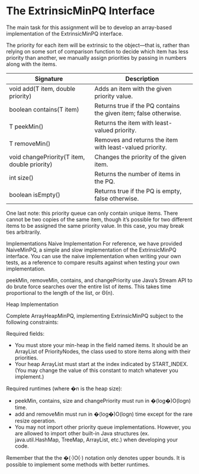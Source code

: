 # The ExtrinsicMinPQ Interface

The main task for this assignment will be to develop an array-based implementation of the ExtrinsicMinPQ interface.

The priority for each item will be extrinsic to the object—that is, rather than relying on some sort of comparison function to decide which item has less priority than another, we manually assign priorities by passing in numbers along with the items.

| Signature	| Description |
|-----------|-------------|
| void add(T item, double priority) |	Adds an item with the given priority value. |
| boolean contains(T item)	| Returns true if the PQ contains the given item; false otherwise. |
| T peekMin()	| Returns the item with least-valued priority. |
| T removeMin()	| Removes and returns the item with least-valued priority. |
| void changePriority(T item, double priority)	| Changes the priority of the given item. |
| int size()	| Returns the number of items in the PQ. |
| boolean isEmpty()	| Returns true if the PQ is empty, false otherwise. |

One last note: this priority queue can only contain unique items. There cannot be two copies of the same item, though it’s possible for two different items to be assigned the same priority value. In this case, you may break ties arbitrarily.

Implementations
Naive Implementation
For reference, we have provided NaiveMinPQ, a simple and slow implementation of the ExtrinsicMinPQ interface. You can use the naive implementation when writing your own tests, as a reference to compare results against when testing your own implementation.

peekMin, removeMin, contains, and changePriority use Java’s Stream API to do brute force searches over the entire list of items. This takes time proportional to the length of the list, or Θ(n).

Heap Implementation

Complete ArrayHeapMinPQ, implementing ExtrinsicMinPQ subject to the following constraints:

Required fields:
- You must store your min-heap in the field named items. It should be an ArrayList of PriorityNodes, the class used to store items along with their priorities.
- Your heap ArrayList must start at the index indicated by START_INDEX. (You may change the value of this constant to match whatever you implement.)

Required runtimes (where �n is the heap size):
- peekMin, contains, size and changePriority must run in �(log�)O(logn) time.
- add and removeMin must run in �(log�)O(logn) time except for the rare resize operation.
- You may not import other priority queue implementations. However, you are allowed to import other built-in Java structures (ex. java.util.HashMap, TreeMap, ArrayList, etc.) when developing your code.

Remember that the the �(⋅)O(⋅) notation only denotes upper bounds. It is possible to implement some methods with better runtimes.
